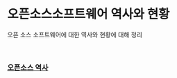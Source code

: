 # **오픈소스소프트웨어 역사와 현황**
오픈 소스 소프트웨어에 대한 역사와 현황에 대해 정리

<br>

### [**오픈소스 역사**](index/../02_History.md)

